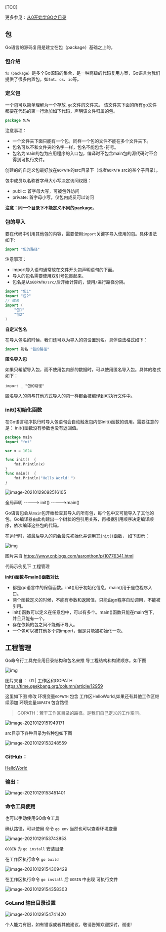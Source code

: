 [TOC]

更多参见：[从0开始学GO之目录](https://blog.csdn.net/leacock1991/article/details/112853343)



## 包

Go语言的源码复用是建立在包（package）基础之上的。

### 包介绍

`包（package）`是多个Go源码的集合，是一种高级的代码复用方案，Go语言为我们提供了很多内置包，如`fmt`、`os`、`io`等。

### 定义包

一个包可以简单理解为一个存放`.go`文件的文件夹。 该文件夹下面的所有go文件都要在代码的第一行添加如下代码，声明该文件归属的包。

```go
package 包名
```

注意事项：

- 一个文件夹下面只能有一个包，同样一个包的文件不能在多个文件夹下。
- 包名可以不和文件夹的名字一样，包名不能包含`-`符号。
- 包名为main的包为应用程序的入口包，编译时不包含main包的源代码时不会得到可执行文件。

创建的的自定义包最好放在`GOPATH`的src目录下（或者`GOPATH` src的某个子目录）。

包中成员以名称⾸字母⼤⼩写决定访问权限：

- public: ⾸字母⼤写，可被包外访问
- private: ⾸字母⼩写，仅包内成员可以访问

**注意：同一个目录下不能定义不同的package**。

### 包的导入

要在代码中引用其他包的内容，需要使用`import`关键字导入使用的包。具体语法如下:

```go
import "包的路径"
```

注意事项：

- import导入语句通常放在文件开头包声明语句的下面。
- 导入的包名需要使用双引号包裹起来。
- 包名是从`$GOPATH/src/`后开始计算的，使用`/`进行路径分隔。

```go
import "包1"
import "包2"
// 或者
import (
    "包1"
    "包2"
)
```

**自定义包名**

在导入包名的时候，我们还可以为导入的包设置别名。具体语法格式如下：

```go
import 别名 "包的路径"
```

**匿名导入包**

如果只希望导入包，而不使用包内部的数据时，可以使用匿名导入包。具体的格式如下：

```
import _ "包的路径"
```

匿名导入的包与其他方式导入的包一样都会被编译到可执行文件中。

### init()初始化函数

在Go语言程序执行时导入包语句会自动触发包内部init()函数的调用。需要注意的是： init()函数没有参数也没有返回值。

```go
package main
import "fmt"

var x = 1024

func init()  {
	fmt.Println(x)
}
func main()  {
	fmt.Println("Hello World！")   
}
```

![image-20210129092516105](\Pictures\从0开始学GO之包与工程管理\A_从0开始学GO之包与工程管理.png)

全局声明 -----> init() ----->main()

Go语言包会从`main`包开始检查其导入的所有包，每个包中又可能导入了其他的包。Go编译器由此构建出一个树状的包引用关系，再根据引用顺序决定编译顺序，依次编译这些包的代码。

在运行时，被最后导入的包会最先初始化并调用其`init()`函数， 如下图示： 

![img](\Pictures\从0开始学GO之包与工程管理\B_从0开始学GO之包与工程管理.png)

图片来自 https://www.cnblogs.com/aaronthon/p/10776341.html

代码示例见下 工程管理

**init()函数与main()函数对比**

- 都是go语言中的保留函数。init()用于初始化信息，main()用于座位程序入口。
- 两个函数定义的时候，不能有参数和返回值，只能由go程序自动调用，不能被引用。
- init()函数可以定义在任意包中，可以有多个。main()函数只能在main包下，并且只能有一个。
- 存在依赖的包之间不能循环导入。
- 一个包可以被其他多个包import，但是只能被初始化一次。

## 工程管理

Go命令行工具完全用目录结构和包名来推 导工程结构和构建顺序。如下图



![img](\Pictures\从0开始学GO之包与工程管理\C_从0开始学GO之包与工程管理.png)

图片来自 ： 01 | 工作区和GOPATH  https://time.geekbang.org/column/article/12959

这里如下图 修改 环境变量`GOPATH`   包含 工作区HelloWorld,如果还有其他工作区继续添加 环境变量`GOPATH` 包含路径

> GOPATH：若干工作区目录的路径。是我们自己定义的工作空间。

![image-20210129151949171](\Pictures\从0开始学GO之包与工程管理\D_从0开始学GO之包与工程管理.png)

src目录下各种目录为各种包如下图

![image-20210129153248559](\Pictures\从0开始学GO之包与工程管理\E_从0开始学GO之包与工程管理.png)

### GitHub：

[HelloWorld](https://github.com/lichangke/Go/tree/main/GoProject/%E7%8E%AF%E5%A2%83%E6%90%AD%E5%BB%BA%E4%B8%8E%E5%9F%BA%E7%A1%80%E8%AF%AD%E6%B3%95/HelloWorld)

### 输出：

![image-20210129153451401](\Pictures\从0开始学GO之包与工程管理\F_从0开始学GO之包与工程管理.png)

### 命令工具使用

也可以手动使用GO命令工具

确认路径，可以使用 命令 `go env` 当然也可以查看环境变量

![image-20210129153743853](\Pictures\从0开始学GO之包与工程管理\G_从0开始学GO之包与工程管理.png)

`GOBIN` 为 `go install` 安装目录

在工作区执行命令 `go build`

![image-20210129154309429](\Pictures\从0开始学GO之包与工程管理\H_从0开始学GO之包与工程管理.png)



在工作区执行命令 `go install` 后 `GOBIN` 中出现 可执行文件

![image-20210129154358303](\Pictures\从0开始学GO之包与工程管理\I_从0开始学GO之包与工程管理.png)



### GoLand 输出目录设置

![image-20210129154741420](\Pictures\从0开始学GO之包与工程管理\J_从0开始学GO之包与工程管理.png)



个人能力有限，如有错误或者其他建议，敬请告知欢迎探讨，谢谢!

